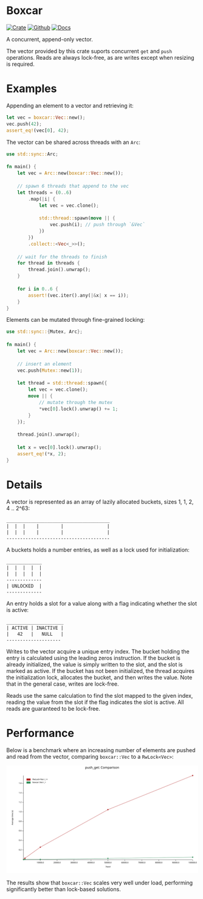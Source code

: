 # Boxcar

[![Crate](https://img.shields.io/crates/v/boxcar?style=for-the-badge)](https://crates.io/crates/boxcar)
[![Github](https://img.shields.io/badge/github-boxcar-success?style=for-the-badge)](https://github.com/ibraheemdev/boxcar)
[![Docs](https://img.shields.io/badge/docs.rs-0.0.1-4d76ae?style=for-the-badge)](https://docs.rs/boxcar)

A concurrent, append-only vector.

The vector provided by this crate suports concurrent `get` and `push` operations.
Reads are always lock-free, as are writes except when resizing is required.

# Examples

Appending an element to a vector and retrieving it:

```rust
let vec = boxcar::Vec::new();
vec.push(42);
assert_eq!(vec[0], 42);
```

The vector can be shared across threads with an `Arc`:

```rust
use std::sync::Arc;

fn main() {
    let vec = Arc::new(boxcar::Vec::new());

    // spawn 6 threads that append to the vec
    let threads = (0..6)
        .map(|i| {
            let vec = vec.clone();

            std::thread::spawn(move || {
                vec.push(i); // push through `&Vec`
            })
        })
        .collect::<Vec<_>>();

    // wait for the threads to finish
    for thread in threads {
        thread.join().unwrap();
    }

    for i in 0..6 {
        assert!(vec.iter().any(|&x| x == i));
    }
}
```

Elements can be mutated through fine-grained locking:

```rust
use std::sync::{Mutex, Arc};

fn main() {
    let vec = Arc::new(boxcar::Vec::new());

    // insert an element
    vec.push(Mutex::new(1));

    let thread = std::thread::spawn({
        let vec = vec.clone();
        move || {
            // mutate through the mutex
            *vec[0].lock().unwrap() += 1;
        }
    });

    thread.join().unwrap();

    let x = vec[0].lock().unwrap();
    assert_eq!(*x, 2);
}
```

# Details

A vector is represented as an array of lazily allocated buckets, sizes 1, 1, 2, 4 .. 2^63:

```text
______________________________________
|  |  |    |        |                |
|  |  |    |        |                |
--------------------------------------
```

A buckets holds a number entries, as well as a lock used for initialization:

```text
_____________
|  |  |  |  |
|  |  |  |  |
-------------
| UNLOCKED  |
-------------
```

An entry holds a slot for a value along with a flag indicating whether the slot is active:

```text
_____________________
| ACTIVE | INACTIVE |
|   42   |   NULL   |
--------------------
```

Writes to the vector acquire a unique entry index. The bucket holding the entry is calculated using the leading zeros instruction. If the bucket is already initialized, the value is simply written to the slot, and the slot is marked as active. If the bucket has not been initialized, the thread acquires the initialization lock, allocates the bucket, and then writes the value. Note that in the general case, writes are lock-free.

Reads use the same calculation to find the slot mapped to the given index, reading the value from the slot if the flag indicates the slot is active. All reads are guaranteed to be lock-free.

# Performance

Below is a benchmark where an increasing number of elements are pushed and read from the vector, comparing `boxcar::Vec` to a `RwLock<Vec>`:

![](./report.svg)

The results show that `boxcar::Vec` scales very well under load, performing significantly better than lock-based solutions.
